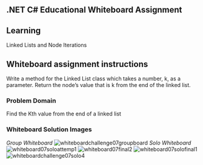 ## .NET C# Educational Whiteboard Assignment

## Learning
Linked Lists and Node Iterations

## Whiteboard assignment instructions
Write a method for the Linked List class which takes a number, k, as a parameter. Return the node’s value that is k from the end of the linked list. 

### Problem Domain
Find the Kth value from the end of a linked list

### Whiteboard Solution Images
_Group Whiteboard_ 
![whiteboardchallenge07groupboard](https://user-images.githubusercontent.com/39015829/47106849-851c7a80-d1fc-11e8-8306-913608a70edf.jpg)
_Solo Whiteboard_ 
![whiteboard07soloattemp1](https://user-images.githubusercontent.com/39015829/47106847-8483e400-d1fc-11e8-9dbf-1153fb3344f8.jpg)
![whiteboard07final2](https://user-images.githubusercontent.com/39015829/47106846-8483e400-d1fc-11e8-93ac-f09afeb66054.jpg)
![whiteboard07solofinal1](https://user-images.githubusercontent.com/39015829/47106848-8483e400-d1fc-11e8-8111-eaa8d03c7518.jpg)
![whiteboardchallenge07solo4](https://user-images.githubusercontent.com/39015829/47106852-85b51100-d1fc-11e8-9fed-cd53560d39dd.jpg)
